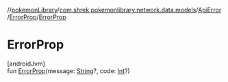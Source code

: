 //[pokemonLibrary](../../../../index.md)/[com.shrek.pokemonlibrary.network.data.models](../../index.md)/[ApiError](../index.md)/[ErrorProp](index.md)/[ErrorProp](-error-prop.md)

# ErrorProp

[androidJvm]\
fun [ErrorProp](-error-prop.md)(message: [String](https://kotlinlang.org/api/latest/jvm/stdlib/kotlin/-string/index.html)?, code: [Int](https://kotlinlang.org/api/latest/jvm/stdlib/kotlin/-int/index.html)?)
